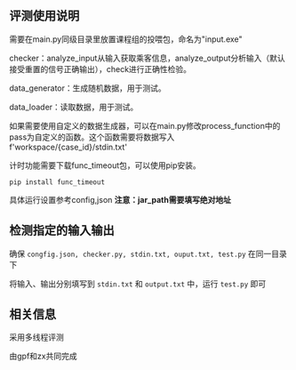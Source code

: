 ## 评测使用说明

需要在main.py同级目录里放置课程组的投喂包，命名为"input.exe"

checker：analyze_input从输入获取乘客信息，analyze_output分析输入（默认接受重置的信号正确输出），check进行正确性检验。

data_generator：生成随机数据，用于测试。

data_loader：读取数据，用于测试。

如果需要使用自定义的数据生成器，可以在main.py修改process_function中的pass为自定义的函数。这个函数需要将数据写入f'workspace/{case_id}/stdin.txt'

计时功能需要下载func_timeout包，可以使用pip安装。

```shell
pip install func_timeout
```

具体运行设置参考config,json
**注意：jar_path需要填写绝对地址**

## 检测指定的输入输出

确保 `congfig.json, checker.py, stdin.txt, ouput.txt, test.py` 在同一目录下

将输入、输出分别填写到 `stdin.txt` 和 `output.txt` 中，运行 `test.py` 即可

## 相关信息

采用多线程评测

由gpf和zx共同完成
